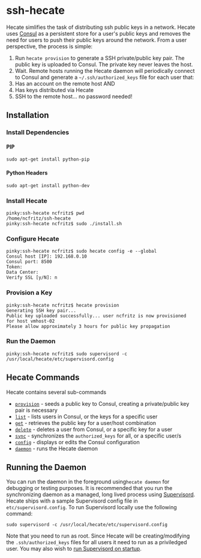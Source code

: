 # ssh-hecate

Hecate simlifies the task of distributing ssh public keys in a network.  Hecate uses [Consul](https://www.consul.io/) as a persistent store for a user's public keys and removes the need for users to push their public keys around the network.  From a user perspective, the process is simple:

1. Run `hecate provision` to generate a SSH private/public key pair.  The public key is uploaded to Consul.  The private key never leaves the host.
2. Wait.  Remote hosts running the Hecate daemon will periodically connect to Consul and generate a `~/.ssh/authorized_keys` file for each user that:
  1. Has an account on the remote host AND
  2. Has keys distributed via Hecate
3. SSH to the remote host... no password needed!

## Installation
### Install Dependencies
#### PIP
```
sudo apt-get install python-pip
```
#### Python Headers
```
sudo apt-get install python-dev
```
### Install Hecate
```
pinky:ssh-hecate ncfritz$ pwd
/home/ncfritz/ssh-hecate
pinky:ssh-hecate ncfritz$ sudo ./install.sh 
```
### Configure Hecate
```
pinky:ssh-hecate ncfritz$ sudo hecate config -e --global
Consul host [IP]: 192.168.0.10
Consul port: 8500
Token: 
Data Center: 
Verify SSL [y/N]: n
```
### Provision a Key
```
pinky:ssh-hecate ncfritz$ hecate provision
Generating SSH key pair...
Public key uploaded successfully... user ncfritz is now provisioned for host vmhost-02
Please allow approximately 3 hours for public key propagation
```
### Run the Daemon
```
pinky:ssh-hecate ncfritz$ sudo supervisord -c /usr/local/hecate/etc/supervisord.config 
```

## Hecate Commands
Hecate contains several sub-commands
* [`provision`](https://github.com/ncfritz/ssh-hecate/wiki/provision) - seeds a public key to Consul, creating a private/public key pair is necessary
* [`list`](https://github.com/ncfritz/ssh-hecate/wiki/list) - lists users in Consul, or the keys for a specific user
* [`get`](https://github.com/ncfritz/ssh-hecate/wiki/get) - retrieves the public key for a user/host combination
* [`delete`](https://github.com/ncfritz/ssh-hecate/wiki/delete) - deletes a user from Consul, or a specific key for a user
* [`sync`](https://github.com/ncfritz/ssh-hecate/wiki/sync) - synchronizes the `authorized_keys` for all, or a specific user/s
* [`config`](https://github.com/ncfritz/ssh-hecate/wiki/config) - displays or edits the Consul configuration
* [`daemon`](https://github.com/ncfritz/ssh-hecate/wiki/daemon) - runs the Hecate daemon

## Running the Daemon
You can run the daemon in the foreground using`hecate daemon` for debugging or testing purposes.  It is recommended that you run the synchronizing daemon as a managed, long lived process using [Supervisord](http://supervisord.org/).  Hecate ships with a sample Supervisord config file in `etc/supervisord.config`.  To run Supervisord locally use the following command:

```
sudo supervisord -c /usr/local/hecate/etc/supervisord.config 
```

Note that you need to run as root.  Since Hecate will be creating/modifying the `.ssh/authorized_keys` files for all users it need to run as a priviledged user.  You may also wish to [run Supervisord on startup](http://supervisord.org/running.html#running-supervisord-automatically-on-startup).
